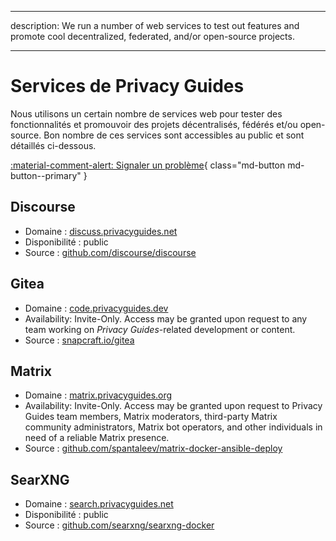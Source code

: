 - - -
description: We run a number of web services to test out features and promote cool decentralized, federated, and/or open-source projects.
- - -

# Services de Privacy Guides

Nous utilisons un certain nombre de services web pour tester des fonctionnalités et promouvoir des projets décentralisés, fédérés et/ou open-source. Bon nombre de ces services sont accessibles au public et sont détaillés ci-dessous.

[:material-comment-alert: Signaler un problème](https://discuss.privacyguides.net/c/services/2){ class="md-button md-button--primary" }

## Discourse

- Domaine : [discuss.privacyguides.net](https://discuss.privacyguides.net)
- Disponibilité : public
- Source : [github.com/discourse/discourse](https://github.com/discourse/discourse)

## Gitea

- Domaine : [code.privacyguides.dev](https://code.privacyguides.dev)
- Availability: Invite-Only. Access may be granted upon request to any team working on *Privacy Guides*-related development or content.
- Source : [snapcraft.io/gitea](https://snapcraft.io/gitea)

## Matrix

- Domaine : [matrix.privacyguides.org](https://matrix.privacyguides.org)
- Availability: Invite-Only. Access may be granted upon request to Privacy Guides team members, Matrix moderators, third-party Matrix community administrators, Matrix bot operators, and other individuals in need of a reliable Matrix presence.
- Source : [github.com/spantaleev/matrix-docker-ansible-deploy](https://github.com/spantaleev/matrix-docker-ansible-deploy)

## SearXNG

- Domaine : [search.privacyguides.net](https://search.privacyguides.net)
- Disponibilité : public
- Source : [github.com/searxng/searxng-docker](https://github.com/searxng/searxng-docker)
